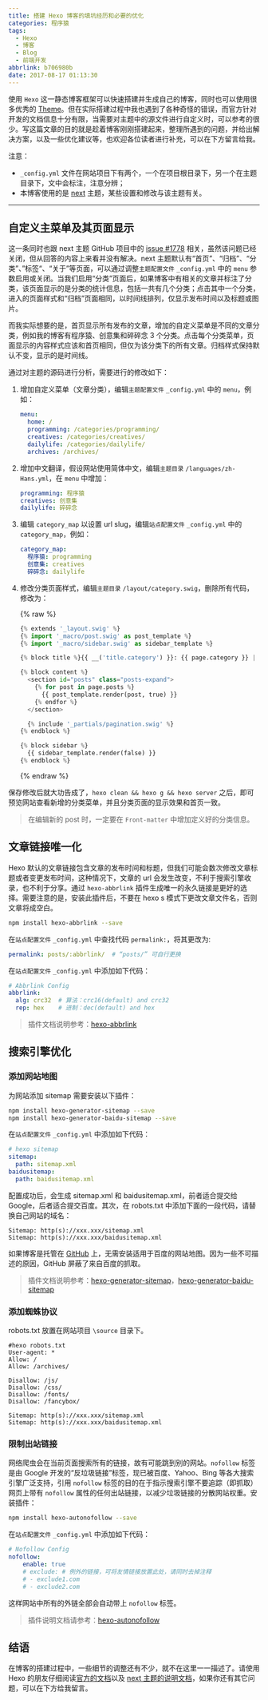 ```yaml
---
title: 搭建 Hexo 博客的填坑经历和必要的优化
categories: 程序猿
tags:
  - Hexo
  - 博客
  - Blog
  - 前端开发
abbrlink: b706980b
date: 2017-08-17 01:13:30
---
```


使用 `Hexo` 这一静态博客框架可以快速搭建并生成自己的博客，同时也可以使用很多优秀的 [Theme](https://hexo.io/themes/)。但在实际搭建过程中我也遇到了各种奇怪的错误，而官方针对开发的文档信息十分有限，当需要对主题中的源文件进行自定义时，可以参考的很少。写这篇文章的目的就是趁着博客刚刚搭建起来，整理所遇到的问题，并给出解决方案，以及一些优化建议等，也欢迎各位读者进行补充，可以在下方留言给我。

注意：

* `_config.yml` 文件在网站项目下有两个，一个在项目根目录下，另一个在主题目录下，文中会标注，注意分辨；
* 本博客使用的是 [next](https://github.com/iissnan/hexo-theme-next) 主题，某些设置和修改与该主题有关。

<!--more-->

------

## 自定义主菜单及其页面显示

这一条同时也跟 next 主题 GitHub 项目中的 [issue #1778](https://github.com/iissnan/hexo-theme-next/issues/1778) 相关，虽然该问题已经关闭，但从回答的内容上来看并没有解决。next 主题默认有“首页”、“归档”、“分类”、”标签“、“关于”等页面，可以通过调整`主题配置文件` `_config.yml` 中的 `menu` 参数启用或关闭。当我们启用“分类”页面后，如果博客中有相关的文章并标注了分类，该页面显示的是分类的统计信息，包括一共有几个分类；点击其中一个分类，进入的页面样式和“归档”页面相同，以时间线排列，仅显示发布时间以及标题或图片。

而我实际想要的是，首页显示所有发布的文章，增加的自定义菜单是不同的文章分类，例如我的博客有程序猿、创意集和碎碎念 3 个分类。点击每个分类菜单，页面显示的内容样式应该和首页相同，但仅为该分类下的所有文章。归档样式保持默认不变，显示的是时间线。

通过对主题的源码进行分析，需要进行的修改如下：

1. 增加自定义菜单（文章分类），编辑`主题配置文件` `_config.yml` 中的 `menu`，例如：

    ```yaml
    menu:
      home: /
      programming: /categories/programming/
      creatives: /categories/creatives/
      dailylife: /categories/dailylife/
      archives: /archives/
    ```

1. 增加中文翻译，假设网站使用简体中文，编辑`主题目录` `/languages/zh-Hans.yml`，在 `menu` 中增加：

    ```yaml
    programming: 程序猿
    creatives: 创意集
    dailylife: 碎碎念
    ```

1. 编辑 `category_map` 以设置 url slug，编辑`站点配置文件` `_config.yml` 中的 `category_map`，例如：

    ```yaml
    category_map:
      程序猿: programming
      创意集: creatives
      碎碎念: dailylife
    ```

1. 修改分类页面样式，编辑`主题目录` `/layout/category.swig`，删除所有代码，修改为：

    {% raw %}
    ```python
    {% extends '_layout.swig' %}
    {% import '_macro/post.swig' as post_template %}
    {% import '_macro/sidebar.swig' as sidebar_template %}
    
    {% block title %}{{ __('title.category') }}: {{ page.category }} | {{ config.title }}{% endblock %}
    
    {% block content %}
      <section id="posts" class="posts-expand">
        {% for post in page.posts %}
          {{ post_template.render(post, true) }}
        {% endfor %}
      </section>
    
      {% include '_partials/pagination.swig' %}
    {% endblock %}
    
    {% block sidebar %}
      {{ sidebar_template.render(false) }}
    {% endblock %}
    ```
    {% endraw %}

保存修改后就大功告成了，`hexo clean && hexo g && hexo server` 之后，即可预览网站查看新增的分类菜单，并且分类页面的显示效果和首页一致。

> 在编辑新的 post 时，一定要在 `Front-matter` 中增加定义好的分类信息。

## 文章链接唯一化

Hexo 默认的文章链接包含文章的发布时间和标题，但我们可能会数次修改文章标题或者变更发布时间，这种情况下，文章的 url 会发生改变，不利于搜索引擎收录，也不利于分享。通过 `hexo-abbrlink` 插件生成唯一的永久链接是更好的选择。需要注意的是，安装此插件后，不要在 hexo s 模式下更改文章文件名，否则文章将成空白。

```bash
npm install hexo-abbrlink --save
```

在`站点配置文件` `_config.yml` 中查找代码 `permalink:`，将其更改为:

```yaml
permalink: posts/:abbrlink/  # “posts/” 可自行更换
```

在`站点配置文件` `_config.yml` 中添加如下代码：

```yaml
# Abbrlink Config
abbrlink:
  alg: crc32  # 算法：crc16(default) and crc32 
  rep: hex    # 进制：dec(default) and hex
```

> 插件文档说明参考：[hexo-abbrlink](https://github.com/rozbo/hexo-abbrlink)

## 搜索引擎优化

### 添加网站地图

为网站添加 sitemap 需要安装以下插件：

```bash
npm install hexo-generator-sitemap --save
npm install hexo-generator-baidu-sitemap --save
```

在`站点配置文件` `_config.yml` 中添加如下代码：

```yaml
# hexo sitemap 
sitemap:
  path: sitemap.xml
baidusitemap:
  path: baidusitemap.xml
```

配置成功后，会生成 sitemap.xml 和 baidusitemap.xml，前者适合提交给 Google，后者适合提交百度。其次，在 robots.txt 中添加下面的一段代码，请替换自己网站的域名：

```text
Sitemap: http(s)://xxx.xxx/sitemap.xml
Sitemap: http(s)://xxx.xxx/baidusitemap.xml
```

如果博客是托管在 [GitHub](https://github.com/) 上，无需安装适用于百度的网站地图。因为一些不可描述的原因，GitHub 屏蔽了来自百度的抓取。

> 插件文档说明参考：[hexo-generator-sitemap](https://github.com/hexojs/hexo-generator-sitemap)，[hexo-generator-baidu-sitemap](https://github.com/coneycode/hexo-generator-baidu-sitemap)

### 添加蜘蛛协议

robots.txt 放置在网站项目 `\source` 目录下。

```text
#hexo robots.txt
User-agent: *
Allow: /
Allow: /archives/

Disallow: /js/
Disallow: /css/
Disallow: /fonts/
Disallow: /fancybox/

Sitemap: http(s)://xxx.xxx/sitemap.xml
Sitemap: http(s)://xxx.xxx/baidusitemap.xml
```

### 限制出站链接

网络爬虫会在当前页面搜索所有的链接，故有可能跳到别的网站。`nofollow` 标签是由 Google 开发的“反垃圾链接”标签，现已被百度、Yahoo、Bing 等各大搜索引擎广泛支持，引用 `nofollow` 标签的目的在于指示搜索引擎不要追踪（即抓取）网页上带有 `nofollow` 属性的任何出站链接，以减少垃圾链接的分散网站权重。安装插件：

```bash
npm install hexo-autonofollow --save
```

在`站点配置文件` `_config.yml` 中添加如下代码：

```yaml
# Nofollow Config
nofollow:
	enable: true
	# exclude: # 例外的链接，可将友情链接放置此处，请同时去掉注释
    # - exclude1.com
    # - exclude2.com
```

这样网站中所有的外链全部会自动带上 `nofollow` 标签。

> 插件说明文档请参考：[hexo-autonofollow](https://github.com/liuzc/hexo-autonofollow)

## 结语

在博客的搭建过程中，一些细节的调整还有不少，就不在这里一一描述了。请使用 Hexo 的朋友仔细阅读[官方的文档](https://hexo.io/docs/)以及 [next 主题的说明文档](http://theme-next.iissnan.com/)，如果你还有其它问题，可以在下方给我留言。
